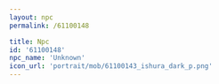 ```yaml
---
layout: npc
permalink: /61100148

title: Npc
id: '61100148'
npc_name: 'Unknown'
icon_url: 'portrait/mob/61100143_ishura_dark_p.png'
---
```

